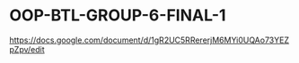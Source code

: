# OOP-BTL-GROUP-6-FINAL-1
https://docs.google.com/document/d/1gR2UC5RRererjM6MYi0UQAo73YEZpZpv/edit
